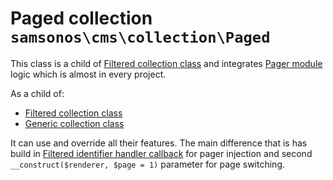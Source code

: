 # Paged collection ```samsonos\cms\collection\Paged```
This class is a child of [Filtered collection class](Filtered.md) and integrates [Pager module](https://github.com/samsonos/php_pager) logic which is almost in every project.

As a child of:
* [Filtered collection class](Filtered.md)
* [Generic collection class](Generic.md)

It can use and override all their features. The main difference that is has build in [Filtered identifier handler callback](Filtered.md#identifier-handler-stack) for pager injection and second ```__construct($renderer, $page = 1)``` parameter for page switching.
